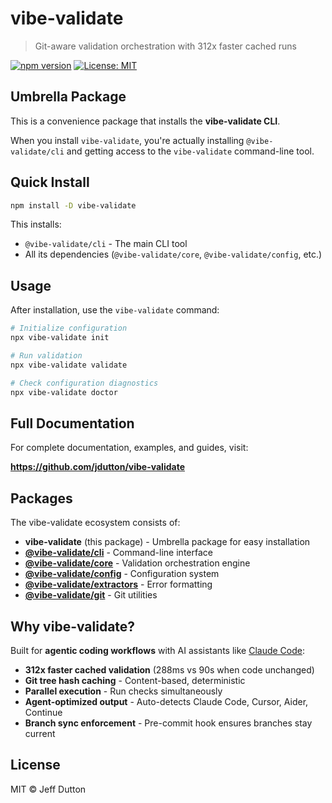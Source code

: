 # vibe-validate

> Git-aware validation orchestration with 312x faster cached runs

[![npm version](https://img.shields.io/npm/v/vibe-validate.svg)](https://www.npmjs.com/package/vibe-validate)
[![License: MIT](https://img.shields.io/badge/License-MIT-yellow.svg)](https://opensource.org/licenses/MIT)

## Umbrella Package

This is a convenience package that installs the **vibe-validate CLI**.

When you install `vibe-validate`, you're actually installing `@vibe-validate/cli` and getting access to the `vibe-validate` command-line tool.

## Quick Install

```bash
npm install -D vibe-validate
```

This installs:
- `@vibe-validate/cli` - The main CLI tool
- All its dependencies (`@vibe-validate/core`, `@vibe-validate/config`, etc.)

## Usage

After installation, use the `vibe-validate` command:

```bash
# Initialize configuration
npx vibe-validate init

# Run validation
npx vibe-validate validate

# Check configuration diagnostics
npx vibe-validate doctor
```

## Full Documentation

For complete documentation, examples, and guides, visit:

**https://github.com/jdutton/vibe-validate**

## Packages

The vibe-validate ecosystem consists of:

- **vibe-validate** (this package) - Umbrella package for easy installation
- **[@vibe-validate/cli](https://www.npmjs.com/package/@vibe-validate/cli)** - Command-line interface
- **[@vibe-validate/core](https://www.npmjs.com/package/@vibe-validate/core)** - Validation orchestration engine
- **[@vibe-validate/config](https://www.npmjs.com/package/@vibe-validate/config)** - Configuration system
- **[@vibe-validate/extractors](https://www.npmjs.com/package/@vibe-validate/extractors)** - Error formatting
- **[@vibe-validate/git](https://www.npmjs.com/package/@vibe-validate/git)** - Git utilities

## Why vibe-validate?

Built for **agentic coding workflows** with AI assistants like [Claude Code](https://claude.ai/code):

- **312x faster cached validation** (288ms vs 90s when code unchanged)
- **Git tree hash caching** - Content-based, deterministic
- **Parallel execution** - Run checks simultaneously
- **Agent-optimized output** - Auto-detects Claude Code, Cursor, Aider, Continue
- **Branch sync enforcement** - Pre-commit hook ensures branches stay current

## License

MIT © Jeff Dutton
